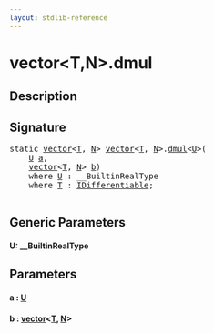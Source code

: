 ```yaml
---
layout: stdlib-reference
---
```


# vector\<T,N\>\.dmul

## Description





## Signature 

<pre>
<span class='code_keyword'>static</span> <a href="../index.html" class="code_type">vector</a>&lt;<a href="../index.html#typeparam-T" class="code_type">T</a>, <a href="../index.html#decl-N" class="code_var">N</a>&gt; <a href="../index.html" class="code_type">vector</a>&lt;<a href="../index.html#typeparam-T" class="code_type">T</a>, <a href="../index.html#decl-N" class="code_var">N</a>&gt;.<a href=".html">dmul</a>&lt;<a href=".html#typeparam-U" class="code_type">U</a>&gt;(
    <a href=".html#typeparam-U" class="code_type">U</a> <a href=".html#decl-a" class="code_param">a</a>,
    <a href="../index.html" class="code_type">vector</a>&lt;<a href="../index.html#typeparam-T" class="code_type">T</a>, <a href="../index.html#decl-N" class="code_var">N</a>&gt; <a href=".html#decl-b" class="code_param">b</a>)
    <span class='code_keyword'>where</span> <a href=".html#typeparam-U" class="code_type">U</a> : __BuiltinRealType
    <span class='code_keyword'>where</span> <a href="../index.html#typeparam-T" class="code_type">T</a> : <a href="../../../interfaces/idifferentiable-01/index.html" class="code_type">IDifferentiable</a>;

</pre>

## Generic Parameters

####  <a id="typeparam-U"></a>U: \_\_BuiltinRealType

## Parameters

####  <a id="decl-a"></a>a  : [U](.html#typeparam-U)
####  <a id="decl-b"></a>b  : [vector](../index.html)\<[T](../index.html#typeparam-T), [N](../index.html#decl-N)\>


